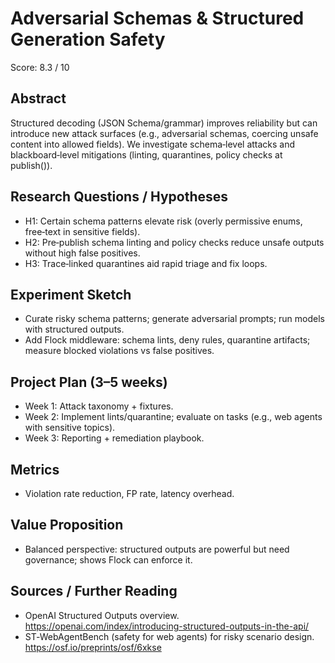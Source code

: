 # Adversarial Schemas & Structured Generation Safety

Score: 8.3 / 10

## Abstract
Structured decoding (JSON Schema/grammar) improves reliability but can introduce new attack surfaces (e.g., adversarial schemas, coercing unsafe content into allowed fields). We investigate schema‑level attacks and blackboard‑level mitigations (linting, quarantines, policy checks at publish()).

## Research Questions / Hypotheses
- H1: Certain schema patterns elevate risk (overly permissive enums, free‑text in sensitive fields).
- H2: Pre‑publish schema linting and policy checks reduce unsafe outputs without high false positives.
- H3: Trace‑linked quarantines aid rapid triage and fix loops.

## Experiment Sketch
- Curate risky schema patterns; generate adversarial prompts; run models with structured outputs.
- Add Flock middleware: schema lints, deny rules, quarantine artifacts; measure blocked violations vs false positives.

## Project Plan (3–5 weeks)
- Week 1: Attack taxonomy + fixtures.
- Week 2: Implement lints/quarantine; evaluate on tasks (e.g., web agents with sensitive topics).
- Week 3: Reporting + remediation playbook.

## Metrics
- Violation rate reduction, FP rate, latency overhead.

## Value Proposition
- Balanced perspective: structured outputs are powerful but need governance; shows Flock can enforce it.

## Sources / Further Reading
- OpenAI Structured Outputs overview. https://openai.com/index/introducing-structured-outputs-in-the-api/
- ST‑WebAgentBench (safety for web agents) for risky scenario design. https://osf.io/preprints/osf/6xkse
